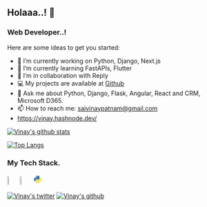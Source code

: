 ## Holaaa..! 👋
### Web Developer..!

Here are some ideas to get you started:

- 🔭 I’m currently working on Python, Django, Next.js
- 🌱 I’m currently learning FastAPIs, Flutter
- 👯 I’m in collaboration with Reply
- 💻 My projects are available at [Github](https://github.com/Tejuvinay)
- 💬 Ask me about Python, Django, Flask, Angular, React and CRM, Microsoft D365.
- 📫 How to reach me: saivinaypatnam@gmail.com
- https://vinay.hashnode.dev/

[![Vinay's github stats](https://github-readme-stats.vercel.app/api?username=Tejuvinay&show_icons=true&theme=tokyonight)](https://github.com/Tejuvinay/github-readme-stats)

[![Top Langs](https://github-readme-stats.vercel.app/api/top-langs/?username=Tejuvinay&layout=compact&theme=tokyonight)](https://github.com/Tejuvinay/github-readme-stats)

### My Tech Stack.

<p float="left">
  <img src="https://camo.githubusercontent.com/0718de253954368a746d474ac4145da14ed303e0/68747470733a2f2f72656163746e61746976652e6465762f696d672f6865616465725f6c6f676f2e737667" width="5%" height="5%">
  <img src="https://camo.githubusercontent.com/b912b7cde6980dbd24969c2cf4e1855af0079310/68747470733a2f2f7777772e766563746f726c6f676f2e7a6f6e652f6c6f676f732f666c7574746572696f2f666c7574746572696f2d69636f6e2e737667" width="5%" height="5%">
  <img src="https://raw.githubusercontent.com/github/explore/80688e429a7d4ef2fca1e82350fe8e3517d3494d/topics/python/python.png" width="5%" height="5%">
</p>

[![Vinay's twitter](http://i.imgur.com/tXSoThF.png)](https://twitter.com/VInayPatnam6802)
[![Vinay's github](http://i.imgur.com/0o48UoR.png)](https://github.com/Tejuvinay)
